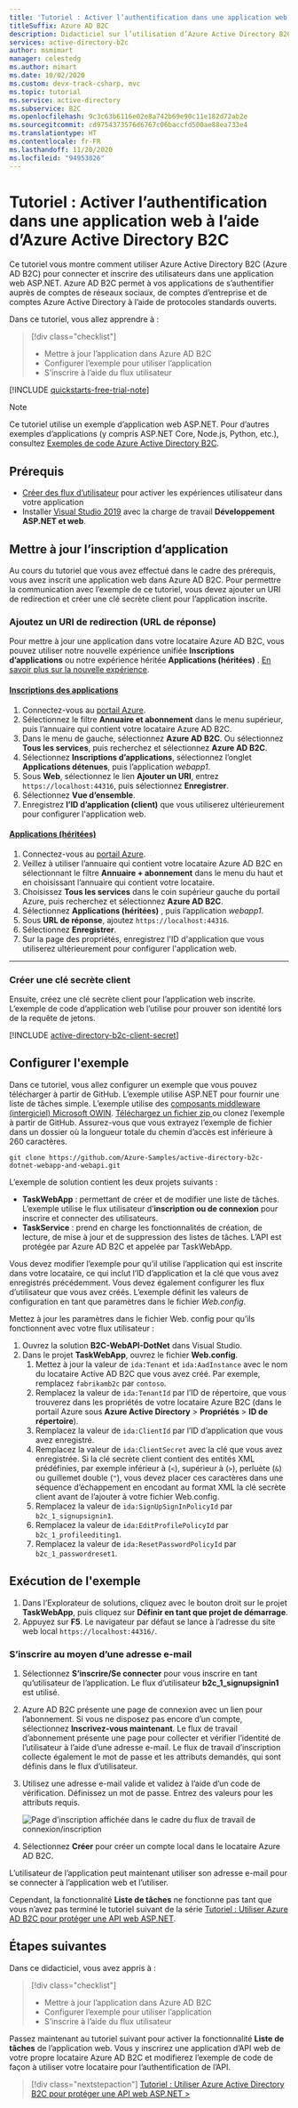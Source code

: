 ```yaml
---
title: 'Tutoriel : Activer l’authentification dans une application web'
titleSuffix: Azure AD B2C
description: Didacticiel sur l’utilisation d’Azure Active Directory B2C pour fournir une connexion utilisateur pour une application web ASP.NET.
services: active-directory-b2c
author: msmimart
manager: celestedg
ms.author: mimart
ms.date: 10/02/2020
ms.custom: devx-track-csharp, mvc
ms.topic: tutorial
ms.service: active-directory
ms.subservice: B2C
ms.openlocfilehash: 9c3c63b6116e02e8a742b69e90c11e182d72ab2e
ms.sourcegitcommit: cd9754373576d6767c06baccfd500ae88ea733e4
ms.translationtype: HT
ms.contentlocale: fr-FR
ms.lasthandoff: 11/20/2020
ms.locfileid: "94953026"
---
```

# <a name="tutorial-enable-authentication-in-a-web-application-using-azure-active-directory-b2c"></a>Tutoriel : Activer l’authentification dans une application web à l’aide d’Azure Active Directory B2C

Ce tutoriel vous montre comment utiliser Azure Active Directory B2C (Azure AD B2C) pour connecter et inscrire des utilisateurs dans une application web ASP.NET. Azure AD B2C permet à vos applications de s’authentifier auprès de comptes de réseaux sociaux, de comptes d’entreprise et de comptes Azure Active Directory à l’aide de protocoles standards ouverts.

Dans ce tutoriel, vous allez apprendre à :

> [!div class="checklist"]
> * Mettre à jour l’application dans Azure AD B2C
> * Configurer l’exemple pour utiliser l’application
> * S’inscrire à l’aide du flux utilisateur

[!INCLUDE [quickstarts-free-trial-note](../../includes/quickstarts-free-trial-note.md)]

> [!NOTE]
> Ce tutoriel utilise un exemple d’application web ASP.NET. Pour d’autres exemples d’applications (y compris ASP.NET Core, Node.js, Python, etc.), consultez [Exemples de code Azure Active Directory B2C](code-samples.md).

## <a name="prerequisites"></a>Prérequis

* [Créer des flux d’utilisateur](tutorial-create-user-flows.md) pour activer les expériences utilisateur dans votre application
* Installer [Visual Studio 2019](https://www.visualstudio.com/downloads/) avec la charge de travail **Développement ASP.NET et web**.

## <a name="update-the-application-registration"></a>Mettre à jour l’inscription d’application

Au cours du tutoriel que vous avez effectué dans le cadre des prérequis, vous avez inscrit une application web dans Azure AD B2C. Pour permettre la communication avec l’exemple de ce tutoriel, vous devez ajouter un URI de redirection et créer une clé secrète client pour l’application inscrite.

### <a name="add-a-redirect-uri-reply-url"></a>Ajoutez un URI de redirection (URL de réponse)

Pour mettre à jour une application dans votre locataire Azure AD B2C, vous pouvez utiliser notre nouvelle expérience unifiée **Inscriptions d’applications** ou notre expérience héritée **Applications (héritées)** . [En savoir plus sur la nouvelle expérience](./app-registrations-training-guide.md).

#### <a name="app-registrations"></a>[Inscriptions des applications](#tab/app-reg-ga/)

1. Connectez-vous au [portail Azure](https://portal.azure.com).
1. Sélectionnez le filtre **Annuaire et abonnement** dans le menu supérieur, puis l’annuaire qui contient votre locataire Azure AD B2C.
1. Dans le menu de gauche, sélectionnez **Azure AD B2C**. Ou sélectionnez **Tous les services**, puis recherchez et sélectionnez **Azure AD B2C**.
1. Sélectionnez **Inscriptions d’applications**, sélectionnez l’onglet **Applications détenues**, puis l’application *webapp1*.
1. Sous **Web**, sélectionnez le lien **Ajouter un URI**, entrez `https://localhost:44316`, puis sélectionnez **Enregistrer**.
1. Sélectionnez **Vue d’ensemble**.
1. Enregistrez **l’ID d’application (client)** que vous utiliserez ultérieurement pour configurer l'application web.

#### <a name="applications-legacy"></a>[Applications (héritées)](#tab/applications-legacy/)

1. Connectez-vous au [portail Azure](https://portal.azure.com).
1. Veillez à utiliser l’annuaire qui contient votre locataire Azure AD B2C en sélectionnant le filtre **Annuaire + abonnement** dans le menu du haut et en choisissant l’annuaire qui contient votre locataire.
1. Choisissez **Tous les services** dans le coin supérieur gauche du portail Azure, puis recherchez et sélectionnez **Azure AD B2C**.
1. Sélectionnez **Applications (héritées)** , puis l’application *webapp1*.
1. Sous **URL de réponse**, ajoutez `https://localhost:44316`.
1. Sélectionnez **Enregistrer**.
1. Sur la page des propriétés, enregistrez l'ID d'application que vous utiliserez ultérieurement pour configurer l'application web.

* * *

### <a name="create-a-client-secret"></a>Créer une clé secrète client

Ensuite, créez une clé secrète client pour l’application web inscrite. L’exemple de code d’application web l’utilise pour prouver son identité lors de la requête de jetons.

[!INCLUDE [active-directory-b2c-client-secret](../../includes/active-directory-b2c-client-secret.md)]

## <a name="configure-the-sample"></a>Configurer l'exemple

Dans ce tutoriel, vous allez configurer un exemple que vous pouvez télécharger à partir de GitHub. L’exemple utilise ASP.NET pour fournir une liste de tâches simple. L’exemple utilise des [composants middleware (intergiciel) Microsoft OWIN](/aspnet/aspnet/overview/owin-and-katana/). [Téléchargez un fichier zip ](https://github.com/Azure-Samples/active-directory-b2c-dotnet-webapp-and-webapi/archive/master.zip) ou clonez l’exemple à partir de GitHub. Assurez-vous que vous extrayez l’exemple de fichier dans un dossier où la longueur totale du chemin d’accès est inférieure à 260 caractères.

```
git clone https://github.com/Azure-Samples/active-directory-b2c-dotnet-webapp-and-webapi.git
```

L’exemple de solution contient les deux projets suivants :

* **TaskWebApp** : permettant de créer et de modifier une liste de tâches. L’exemple utilise le flux utilisateur d’**inscription ou de connexion** pour inscrire et connecter des utilisateurs.
* **TaskService** : prend en charge les fonctionnalités de création, de lecture, de mise à jour et de suppression des listes de tâches. L’API est protégée par Azure AD B2C et appelée par TaskWebApp.

Vous devez modifier l’exemple pour qu’il utilise l’application qui est inscrite dans votre locataire, ce qui inclut l’ID d’application et la clé que vous avez enregistrés précédemment. Vous devez également configurer les flux d’utilisateur que vous avez créés. L’exemple définit les valeurs de configuration en tant que paramètres dans le fichier *Web.config*.

Mettez à jour les paramètres dans le fichier Web. config pour qu’ils fonctionnent avec votre flux utilisateur :

1. Ouvrez la solution **B2C-WebAPI-DotNet** dans Visual Studio.
1. Dans le projet **TaskWebApp**, ouvrez le fichier **Web.config**.
    1. Mettez à jour la valeur de `ida:Tenant` et `ida:AadInstance` avec le nom du locataire Active AD B2C que vous avez créé. Par exemple, remplacez `fabrikamb2c` par `contoso`.
    1. Remplacez la valeur de `ida:TenantId` par l’ID de répertoire, que vous trouverez dans les propriétés de votre locataire Azure B2C (dans le portail Azure sous **Azure Active Directory** > **Propriétés** > **ID de répertoire**).
    1. Remplacez la valeur de `ida:ClientId` par l’ID d’application que vous avez enregistré.
    1. Remplacez la valeur de `ida:ClientSecret` avec la clé que vous avez enregistrée. Si la clé secrète client contient des entités XML prédéfinies, par exemple inférieur à (`<`), supérieur à (`>`), perluète (`&`) ou guillemet double (`"`), vous devez placer ces caractères dans une séquence d’échappement en encodant au format XML la clé secrète client avant de l’ajouter à votre fichier Web.config.
    1. Remplacez la valeur de `ida:SignUpSignInPolicyId` par `b2c_1_signupsignin1`.
    1. Remplacez la valeur de `ida:EditProfilePolicyId` par `b2c_1_profileediting1`.
    1. Remplacez la valeur de `ida:ResetPasswordPolicyId` par `b2c_1_passwordreset1`.

## <a name="run-the-sample"></a>Exécution de l'exemple

1. Dans l’Explorateur de solutions, cliquez avec le bouton droit sur le projet **TaskWebApp**, puis cliquez sur **Définir en tant que projet de démarrage**.
1. Appuyez sur **F5**. Le navigateur par défaut se lance à l’adresse du site web local `https://localhost:44316/`.

### <a name="sign-up-using-an-email-address"></a>S’inscrire au moyen d’une adresse e-mail

1. Sélectionnez **S’inscrire/Se connecter** pour vous inscrire en tant qu’utilisateur de l’application. Le flux d’utilisateur **b2c_1_signupsignin1** est utilisé.
1. Azure AD B2C présente une page de connexion avec un lien pour l’abonnement. Si vous ne disposez pas encore d’un compte, sélectionnez **Inscrivez-vous maintenant**. Le flux de travail d’abonnement présente une page pour collecter et vérifier l’identité de l’utilisateur à l’aide d’une adresse e-mail. Le flux de travail d’inscription collecte également le mot de passe et les attributs demandés, qui sont définis dans le flux d’utilisateur.
1. Utilisez une adresse e-mail valide et validez à l’aide d’un code de vérification. Définissez un mot de passe. Entrez des valeurs pour les attributs requis.

    ![Page d’inscription affichée dans le cadre du flux de travail de connexion/inscription](./media/tutorial-web-app-dotnet/sign-up-workflow.PNG)

1. Sélectionnez **Créer** pour créer un compte local dans le locataire Azure AD B2C.

L’utilisateur de l’application peut maintenant utiliser son adresse e-mail pour se connecter à l’application web et l’utiliser.

Cependant, la fonctionnalité **Liste de tâches** ne fonctionne pas tant que vous n’avez pas terminé le tutoriel suivant de la série [Tutoriel : Utiliser Azure AD B2C pour protéger une API web ASP.NET](tutorial-web-api-dotnet.md).

## <a name="next-steps"></a>Étapes suivantes

Dans ce didacticiel, vous avez appris à :

> [!div class="checklist"]
> * Mettre à jour l’application dans Azure AD B2C
> * Configurer l’exemple pour utiliser l’application
> * S’inscrire à l’aide du flux utilisateur

Passez maintenant au tutoriel suivant pour activer la fonctionnalité **Liste de tâches** de l’application web. Vous y inscrirez une application d’API web de votre propre locataire Azure AD B2C et modifierez l’exemple de code de façon à utiliser votre locataire pour l’authentification de l’API.

> [!div class="nextstepaction"]
> [Tutoriel : Utiliser Azure Active Directory B2C pour protéger une API web ASP.NET >](tutorial-web-api-dotnet.md)